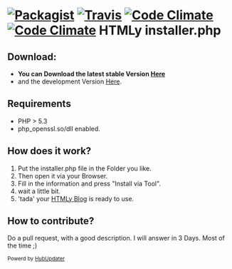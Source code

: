 [![Packagist](https://img.shields.io/packagist/l/kanti/hub-updater.svg?style=flat-square)](https://www.gnu.org/licenses/gpl-2.0.html)
[![Travis](https://img.shields.io/travis/Kanti/htmly-installer.svg?style=flat-square)](https://travis-ci.org/Kanti/htmly-installer/)
[![Code Climate](https://img.shields.io/codeclimate/github/Kanti/htmly-installer.svg?style=flat-square)](https://codeclimate.com/github/Kanti/htmly-installer)
[![Code Climate](https://img.shields.io/codeclimate/coverage/github/Kanti/htmly-installer.svg?style=flat-square)](https://codeclimate.com/github/Kanti/htmly-installer/coverage)
HTMLy installer.php
===============

Download:
---------------
* <b>You can Download the latest stable Version [Here](https://github.com/Kanti/htmly-installer/releases/latest)</b>
* and the development Version [Here](https://github.com/Kanti/htmly-installer/archive/master.zip).

Requirements
---------------
* PHP > 5.3
* php_openssl.so/dll enabled.

How does it work?
---------------
1. Put the installer.php file in the Folder you like.
2. Then open it via your Browser.
3. Fill in the information and press "Install via Tool".
4. wait a little bit.
5. 'tada' your [HTMLy Blog](https://github.com/danpros/htmly) is ready to use.

How to contribute?
---------------
Do a pull request, with a good description.
I will answer in 3 Days. Most of the time ;)


<sub>Powerd by [HubUpdater](https://github.com/kanti/hub-updater)</sub>
